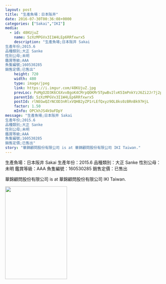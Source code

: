 ```yaml
---
layout: post
title: "生產魚場：日本阪井" 
date: 2016-07-30T00:36:08+0000 
categories: ["Sakai","IKI"] 
media:
  - id: 48KUjuZ
    name: 5zXzMPGVx3I1W4LEp6RRfxwrx5
    description: "生產魚場;日本阪井 Sakai
生產年份;2015.6
品種類別;大正 Sanke
性別公母;未明
鑑賞等級;AAA
魚隻編號;160530285
銷售定價;已售出"   
    height: 720
    width: 480
    type: image/jpeg
    link: https://i.imgur.com/48KUjuZ.jpg
    prevLoc: PoMgO2D3K6C6XvvBgoK4CMrpQOKMr5TpwBv2lvK5ImPnkYzJ6Zi2Jr7j2p28ulpNWpYLLDuMNRWAwVGMCrYoOpwzolfzkBBAlP7AIwJQQYozjmIzgvDkN3V1H96LDRLvQkSn22K8gNKzhMPnPJRvr8sBXlxQkJDVur8A1VNNmDHk1L8EZ77wskjowMknE9UM8AO8OzxWcPQNomjjGlU6OmJLzXz7iKDOZ4XDK9HO2A1mZnNkuOXWVgkW13SE4xVr7v5Z
    parentId: 5zXzMPGVx3I1W4LEp6RRfxwrx5
    postId: rlNEGwQZrNCOD3nRlxVQHB2yZP1rLEfQxyz9OL8ks0zBRnBk97HjL
    factor: 1.50
    mInfo: OPCkhJS4k9aFDpY
message: "生產魚場;日本阪井 Sakai
生產年份;2015.6
品種類別;大正 Sanke
性別公母;未明
鑑賞等級;AAA
魚隻編號;160530285
銷售定價;已售出"
story: "華錦顧問股份有限公司 is at 華錦顧問股份有限公司 IKI Taiwan."
---
```


生產魚場：日本阪井 Sakai
生產年份：2015.6
品種類別：大正 Sanke
性別公母：未明
鑑賞等級：AAA
魚隻編號：160530285
銷售定價：已售出
 
 
[//]: #story:
華錦顧問股份有限公司 is at 華錦顧問股份有限公司 IKI Taiwan.


<a href="https://i.imgur.com/48KUjuZ.jpg"><img src="https://i.imgur.com/48KUjuZ.jpg" height="300" width="200" /></a> 
 
